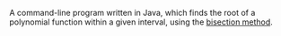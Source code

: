 A command-line program written in Java, which finds the root of a polynomial function within a given interval, using the [bisection method](https://en.wikipedia.org/wiki/Bisection_method).
